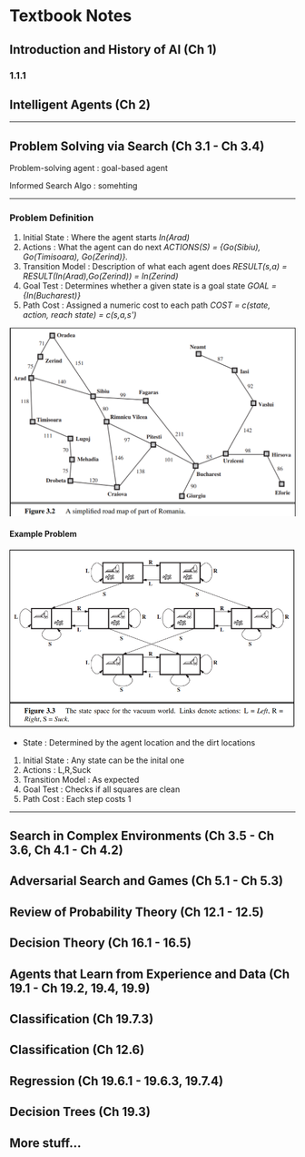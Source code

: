 # Textbook Notes

## Introduction and History of AI (Ch 1)
### 1.1.1



## Intelligent Agents (Ch 2)

---
## Problem Solving via Search (Ch 3.1 - Ch 3.4)
Problem-solving agent
    : goal-based agent

Informed Search Algo
    : somehting 

---
### Problem Definition
1. Initial State
    : Where the agent starts
    *In(Arad)*
2. Actions
    : What the agent can do next
    *ACTIONS(S) = {Go(Sibiu), Go(Timisoara), Go(Zerind)}.*
3. Transition Model
    : Description of what each agent does
    *RESULT(s,a) = RESULT(In(Arad),Go(Zerind)) = In(Zerind)*
4. Goal Test
    : Determines whether a given state is a goal state
    *GOAL = {In(Bucharest)}*
5. Path Cost
    : Assigned a numeric cost to each path
    *COST = c(state, action, reach state) = c(s,a,s')*

![test](/csci360/img/1.png)



#### Example Problem
![test](/csci360/img/2.png)
- State
    : Determined by the agent location and the dirt locations
1. Initial State
    : Any state can be the inital one
2. Actions
    : L,R,Suck
3. Transition Model
    : As expected
4. Goal Test
    : Checks if all squares are clean
5. Path Cost
    : Each step costs 1


---
## Search in Complex Environments (Ch 3.5 - Ch 3.6, Ch 4.1 - Ch 4.2)

## Adversarial Search and Games (Ch 5.1 - Ch 5.3)

## Review of Probability Theory (Ch 12.1 - 12.5)

## Decision Theory (Ch 16.1 - 16.5)

## Agents that Learn from Experience and Data (Ch 19.1 - Ch 19.2, 19.4, 19.9)

## Classification (Ch 19.7.3)

## Classification (Ch 12.6)

## Regression (Ch 19.6.1 - 19.6.3, 19.7.4)

## Decision Trees (Ch 19.3)


## More stuff...